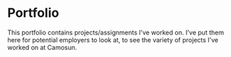 # Portfolio
This portfolio contains projects/assignments I've worked on. 
I've put them here for potential employers to look at, to see
the variety of projects I've worked on at Camosun.
